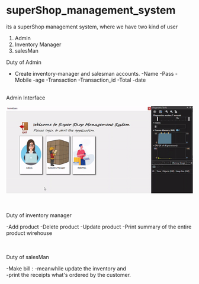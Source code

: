 # superShop_management_system
its a superShop management system, where we have two kind of user 
1. Admin
2. Inventory Manager
3. salesMan

Duty of Admin
- Create inventory-manager and salesman accounts.
  -Name
  -Pass
  -Mobile 
  -age
-Transaction 
  -Transaction_id
  -Total
  -date

<br>
Admin Interface
<br>

![](garbage/admin_ui.gif)

<br>
<br>
Duty of inventory manager

-Add product 
-Delete product 
-Update product
-Print summary of the entire product wirehouse 



<br>
<br>
Duty of salesMan

-Make bill : 
-meanwhile update the inventory and  
-print the receipts what's ordered by the customer.

